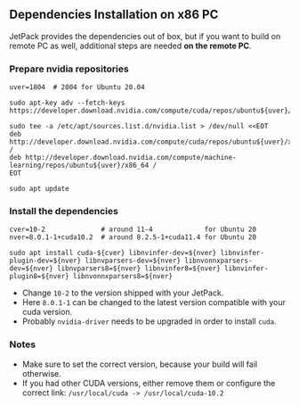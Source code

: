 ## Dependencies Installation on x86 PC

JetPack provides the dependencies out of box, but if you want to build on remote PC as well, additional steps are needed **on the remote PC**.

### Prepare nvidia repositories
```
uver=1804  # 2004 for Ubuntu 20.04

sudo apt-key adv --fetch-keys https://developer.download.nvidia.com/compute/cuda/repos/ubuntu${uver}/x86_64/7fa2af80.pub

sudo tee -a /etc/apt/sources.list.d/nvidia.list > /dev/null <<EOT
deb http://developer.download.nvidia.com/compute/cuda/repos/ubuntu${uver}/x86_64 /
deb http://developer.download.nvidia.com/compute/machine-learning/repos/ubuntu${uver}/x86_64 /
EOT

sudo apt update
```

### Install the dependencies
```
cver=10-2              # around 11-4             for Ubuntu 20
nver=8.0.1-1+cuda10.2  # around 8.2.5-1+cuda11.4 for Ubuntu 20

sudo apt install cuda-${cver} libnvinfer-dev=${nver} libnvinfer-plugin-dev=${nver} libnvparsers-dev=${nver} libnvonnxparsers-dev=${nver} libnvparsers8=${nver} libnvinfer8=${nver} libnvinfer-plugin8=${nver} libnvonnxparsers8=${nver}
```

* Change `10-2` to the version shipped with your JetPack.
* Here `8.0.1-1` can be changed to the latest version compatible with your cuda version.
* Probably `nvidia-driver` needs to be upgraded in order to install `cuda`.

### Notes
* Make sure to set the correct version, because your build will fail otherwise.
* If you had other CUDA versions, either remove them or configure the correct link: `/usr/local/cuda -> /usr/local/cuda-10.2`
